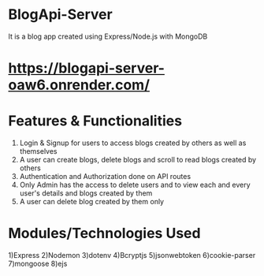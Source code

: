 ﻿# BlogApi-Server
It is a blog app created using Express/Node.js with MongoDB 
# https://blogapi-server-oaw6.onrender.com/

# Features & Functionalities
1) Login & Signup for users to access blogs created by others as well as themselves
2) A user can create blogs, delete blogs and scroll to read blogs created by others
3) Authentication and Authorization done on API routes
4) Only Admin has the access to delete users and to view each and every user's details and blogs created by them
5) A user can delete blog created by them only

# Modules/Technologies Used
1)Express
2)Nodemon
3)dotenv
4)Bcryptjs
5)jsonwebtoken
6)cookie-parser
7)mongoose
8)ejs
